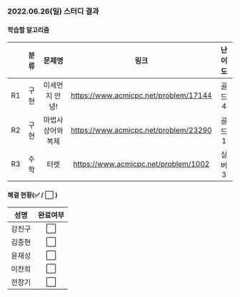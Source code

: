 ### 2022.06.26(일) 스터디 결과

#### 학습할 알고리즘

|      | 분류 |    문제명    |                 링크                  | 난이도  |
| :--: | :--: | :----------: | :-----------------------------------: | :-----: |
|  R1  | 구현 | 미세먼지 안녕! |https://www.acmicpc.net/problem/17144 | 골드4 |
| R2 | 구현 | 마법사 상어와 복제 |https://www.acmicpc.net/problem/23290 |  골드1  |
| R3 | 수학 | 터렛 |https://www.acmicpc.net/problem/1002 | 실버3 |

#### 해결 현황(:white_check_mark: / :white_large_square:  )

|  성명  |       완료여부       |
| :----: | :------------------: |
| 강진구 | :white_large_square: |
| 김종현 | :white_large_square: |
| 윤재성 | :white_large_square: |
| 이찬희 | :white_large_square: |
| 전창기 | :white_large_square: |

